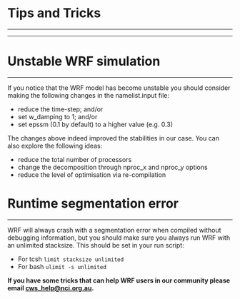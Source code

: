# Tips and Tricks #

-------------------------------------------------------------------------------

-------------------------------------------------------------------------------

# Unstable WRF simulation #

-------------------------------------------------------------------------------

If you notice that the WRF model has become
unstable you should consider making the following changes in the
namelist.input file:

  * reduce the time-step; and/or 
  * set w_damping to 1; and/or 
  * set epssm (0.1 by default) to a higher value (e.g. 0.3) 
  
The changes above indeed improved the stabilities in our case.
You can also explore the following ideas:

  * reduce the total number of processors 
  * change the decomposition through nproc_x and nproc_y options 
  * reduce the level of optimisation via re-compilation 
  
# Runtime segmentation error #

-------------------------------------------------------------------------------

WRF will always crash with a segmentation error when compiled without debugging information,
but you should make sure you always run WRF with an unlimited
stacksize. This should be set in your run script:

  * For tcsh `limit stacksize unlimited`
  * For bash `ulimit -s unlimited`

**If you have some tricks that can help WRF users in our community please email cws_help@nci.org.au.**

